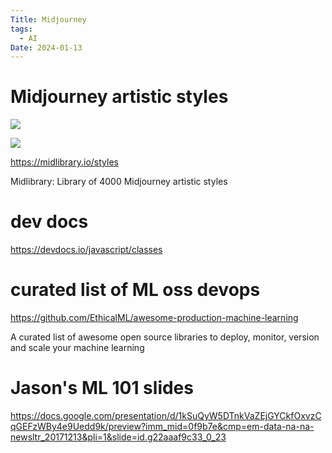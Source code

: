 ```yaml
---
Title: Midjourney
tags:
  - AI
Date: 2024-01-13
---
```


# Midjourney artistic styles
![](../_asset/Pasted%20image%2020240204144631.png)


![](../_asset/Pasted%20image%2020240204145005.png)

https://midlibrary.io/styles

Midlibrary: Library of 4000 Midjourney artistic styles
# dev docs
https://devdocs.io/javascript/classes

# curated list of ML oss devops
https://github.com/EthicalML/awesome-production-machine-learning


A curated list of awesome open source libraries to deploy, monitor, version and scale your machine learning

# Jason's ML 101 slides

https://docs.google.com/presentation/d/1kSuQyW5DTnkVaZEjGYCkfOxvzCqGEFzWBy4e9Uedd9k/preview?imm_mid=0f9b7e&cmp=em-data-na-na-newsltr_20171213&pli=1&slide=id.g22aaaf9c33_0_23